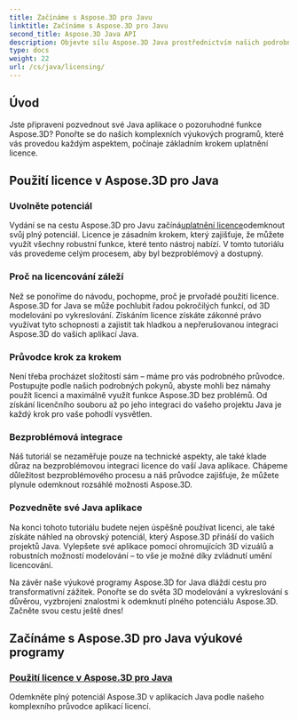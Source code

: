 ```yaml
---
title: Začínáme s Aspose.3D pro Javu
linktitle: Začínáme s Aspose.3D pro Javu
second_title: Aspose.3D Java API
description: Objevte sílu Aspose.3D Java prostřednictvím našich podrobných výukových programů. Naučte se, jak používat licence, abyste mohli naplno využít možnosti tohoto výkonného nástroje Java.
type: docs
weight: 22
url: /cs/java/licensing/
---
```

## Úvod

Jste připraveni pozvednout své Java aplikace o pozoruhodné funkce Aspose.3D? Ponořte se do našich komplexních výukových programů, které vás provedou každým aspektem, počínaje základním krokem uplatnění licence.

## Použití licence v Aspose.3D pro Java

### Uvolněte potenciál

 Vydání se na cestu Aspose.3D pro Javu začíná[uplatnění licence](./applying-license-in-aspose-3d/)odemknout svůj plný potenciál. Licence je zásadním krokem, který zajišťuje, že můžete využít všechny robustní funkce, které tento nástroj nabízí. V tomto tutoriálu vás provedeme celým procesem, aby byl bezproblémový a dostupný.

### Proč na licencování záleží

Než se ponoříme do návodu, pochopme, proč je prvořadé použití licence. Aspose.3D for Java se může pochlubit řadou pokročilých funkcí, od 3D modelování po vykreslování. Získáním licence získáte zákonné právo využívat tyto schopnosti a zajistit tak hladkou a nepřerušovanou integraci Aspose.3D do vašich aplikací Java.

### Průvodce krok za krokem

Není třeba procházet složitostí sám – máme pro vás podrobného průvodce. Postupujte podle našich podrobných pokynů, abyste mohli bez námahy použít licenci a maximálně využít funkce Aspose.3D bez problémů. Od získání licenčního souboru až po jeho integraci do vašeho projektu Java je každý krok pro vaše pohodlí vysvětlen.

### Bezproblémová integrace

Náš tutoriál se nezaměřuje pouze na technické aspekty, ale také klade důraz na bezproblémovou integraci licence do vaší Java aplikace. Chápeme důležitost bezproblémového procesu a náš průvodce zajišťuje, že můžete plynule odemknout rozsáhlé možnosti Aspose.3D.

### Pozvedněte své Java aplikace

Na konci tohoto tutoriálu budete nejen úspěšně používat licenci, ale také získáte náhled na obrovský potenciál, který Aspose.3D přináší do vašich projektů Java. Vylepšete své aplikace pomocí ohromujících 3D vizuálů a robustních možností modelování – to vše je možné díky zvládnutí umění licencování.

Na závěr naše výukové programy Aspose.3D for Java dláždí cestu pro transformativní zážitek. Ponořte se do světa 3D modelování a vykreslování s důvěrou, vyzbrojeni znalostmi k odemknutí plného potenciálu Aspose.3D. Začněte svou cestu ještě dnes!
## Začínáme s Aspose.3D pro Java výukové programy
### [Použití licence v Aspose.3D pro Java](./applying-license-in-aspose-3d/)
Odemkněte plný potenciál Aspose.3D v aplikacích Java podle našeho komplexního průvodce aplikací licencí.